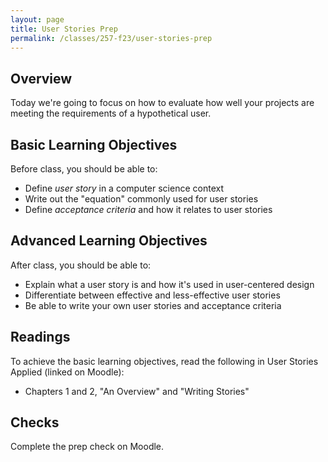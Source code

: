 ```yaml
---
layout: page
title: User Stories Prep
permalink: /classes/257-f23/user-stories-prep
---
```


## Overview
Today we're going to focus on how to evaluate how well your projects are meeting the requirements of a hypothetical user. 

## Basic Learning Objectives
Before class, you should be able to:
* Define *user story* in a computer science context
* Write out the "equation" commonly used for user stories
* Define *acceptance criteria* and how it relates to user stories

## Advanced Learning Objectives
After class, you should be able to:
* Explain what a user story is and how it's used in user-centered design
* Differentiate between effective and less-effective user stories
* Be able to write your own user stories and acceptance criteria

## Readings
To achieve the basic learning objectives, read the following in User Stories Applied (linked on Moodle):
* Chapters 1 and 2, "An Overview" and "Writing Stories"

## Checks
Complete the prep check on Moodle.
